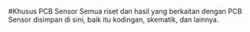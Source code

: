 #Khusus PCB Sensor
Semua riset dan hasil yang berkaitan dengan PCB Sensor disimpan di sini, baik itu kodingan, skematik, dan lainnya.
